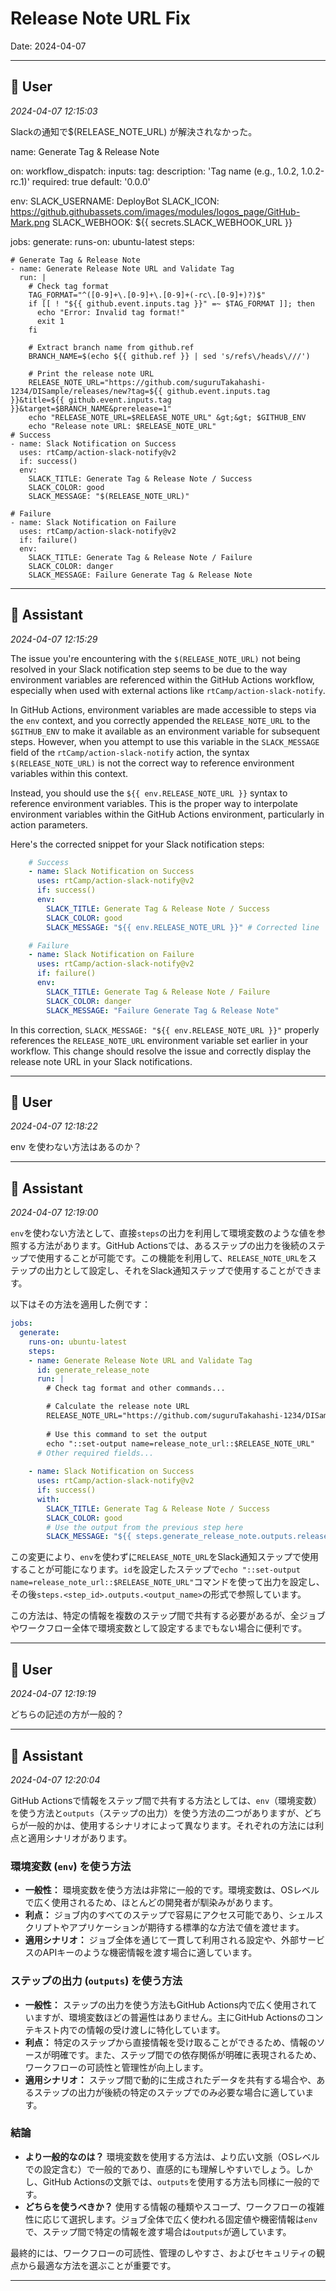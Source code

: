 # Release Note URL Fix

Date: 2024-04-07

---

## 👤 User
*2024-04-07 12:15:03*

Slackの通知で$(RELEASE_NOTE_URL) が解決されなかった。

name: Generate Tag & Release Note

on:
  workflow_dispatch:
    inputs:
      tag:
        description: 'Tag name (e.g., 1.0.2, 1.0.2-rc.1)'
        required: true
        default: '0.0.0'

env:
  SLACK_USERNAME: DeployBot
  SLACK_ICON: https://github.githubassets.com/images/modules/logos_page/GitHub-Mark.png
  SLACK_WEBHOOK: ${{ secrets.SLACK_WEBHOOK_URL }}

jobs:
  generate:
    runs-on: ubuntu-latest
    steps:

    # Generate Tag & Release Note
    - name: Generate Release Note URL and Validate Tag
      run: |
        # Check tag format
        TAG_FORMAT="^([0-9]+\.[0-9]+\.[0-9]+(-rc\.[0-9]+)?)$"
        if [[ ! "${{ github.event.inputs.tag }}" =~ $TAG_FORMAT ]]; then
          echo "Error: Invalid tag format!"
          exit 1
        fi
        
        # Extract branch name from github.ref
        BRANCH_NAME=$(echo ${{ github.ref }} | sed 's/refs\/heads\///')
        
        # Print the release note URL
        RELEASE_NOTE_URL="https://github.com/suguruTakahashi-1234/DISample/releases/new?tag=${{ github.event.inputs.tag }}&title=${{ github.event.inputs.tag }}&target=$BRANCH_NAME&prerelease=1"
        echo "RELEASE_NOTE_URL=$RELEASE_NOTE_URL" &gt;&gt; $GITHUB_ENV
        echo "Release note URL: $RELEASE_NOTE_URL"
    # Success
    - name: Slack Notification on Success
      uses: rtCamp/action-slack-notify@v2
      if: success()
      env:
        SLACK_TITLE: Generate Tag & Release Note / Success
        SLACK_COLOR: good
        SLACK_MESSAGE: "$(RELEASE_NOTE_URL)"

    # Failure
    - name: Slack Notification on Failure
      uses: rtCamp/action-slack-notify@v2
      if: failure()
      env:
        SLACK_TITLE: Generate Tag & Release Note / Failure
        SLACK_COLOR: danger
        SLACK_MESSAGE: Failure Generate Tag & Release Note

---

## 🤖 Assistant
*2024-04-07 12:15:29*

The issue you're encountering with the `$(RELEASE_NOTE_URL)` not being resolved in your Slack notification step seems to be due to the way environment variables are referenced within the GitHub Actions workflow, especially when used with external actions like `rtCamp/action-slack-notify`.

In GitHub Actions, environment variables are made accessible to steps via the `env` context, and you correctly appended the `RELEASE_NOTE_URL` to the `$GITHUB_ENV` to make it available as an environment variable for subsequent steps. However, when you attempt to use this variable in the `SLACK_MESSAGE` field of the `rtCamp/action-slack-notify` action, the syntax `$(RELEASE_NOTE_URL)` is not the correct way to reference environment variables within this context.

Instead, you should use the `${{ env.RELEASE_NOTE_URL }}` syntax to reference environment variables. This is the proper way to interpolate environment variables within the GitHub Actions environment, particularly in action parameters.

Here's the corrected snippet for your Slack notification steps:

```yaml
    # Success
    - name: Slack Notification on Success
      uses: rtCamp/action-slack-notify@v2
      if: success()
      env:
        SLACK_TITLE: Generate Tag & Release Note / Success
        SLACK_COLOR: good
        SLACK_MESSAGE: "${{ env.RELEASE_NOTE_URL }}" # Corrected line

    # Failure
    - name: Slack Notification on Failure
      uses: rtCamp/action-slack-notify@v2
      if: failure()
      env:
        SLACK_TITLE: Generate Tag & Release Note / Failure
        SLACK_COLOR: danger
        SLACK_MESSAGE: "Failure Generate Tag & Release Note"
```

In this correction, `SLACK_MESSAGE: "${{ env.RELEASE_NOTE_URL }}"` properly references the `RELEASE_NOTE_URL` environment variable set earlier in your workflow. This change should resolve the issue and correctly display the release note URL in your Slack notifications.

---

## 👤 User
*2024-04-07 12:18:22*

env を使わない方法はあるのか？

---

## 🤖 Assistant
*2024-04-07 12:19:00*

`env`を使わない方法として、直接`steps`の出力を利用して環境変数のような値を参照する方法があります。GitHub Actionsでは、あるステップの出力を後続のステップで使用することが可能です。この機能を利用して、`RELEASE_NOTE_URL`をステップの出力として設定し、それをSlack通知ステップで使用することができます。

以下はその方法を適用した例です：

```yaml
jobs:
  generate:
    runs-on: ubuntu-latest
    steps:
    - name: Generate Release Note URL and Validate Tag
      id: generate_release_note
      run: |
        # Check tag format and other commands...

        # Calculate the release note URL
        RELEASE_NOTE_URL="https://github.com/suguruTakahashi-1234/DISample/releases/new?tag=${{ github.event.inputs.tag }}&title=${{ github.event.inputs.tag }}&target=$BRANCH_NAME&prerelease=1"
        
        # Use this command to set the output
        echo "::set-output name=release_note_url::$RELEASE_NOTE_URL"
      # Other required fields...
      
    - name: Slack Notification on Success
      uses: rtCamp/action-slack-notify@v2
      if: success()
      with:
        SLACK_TITLE: Generate Tag & Release Note / Success
        SLACK_COLOR: good
        # Use the output from the previous step here
        SLACK_MESSAGE: "${{ steps.generate_release_note.outputs.release_note_url }}"
```

この変更により、`env`を使わずに`RELEASE_NOTE_URL`をSlack通知ステップで使用することが可能になります。`id`を設定したステップで`echo "::set-output name=release_note_url::$RELEASE_NOTE_URL"`コマンドを使って出力を設定し、その後`steps.<step_id>.outputs.<output_name>`の形式で参照しています。

この方法は、特定の情報を複数のステップ間で共有する必要があるが、全ジョブやワークフロー全体で環境変数として設定するまでもない場合に便利です。

---

## 👤 User
*2024-04-07 12:19:19*

どちらの記述の方が一般的？

---

## 🤖 Assistant
*2024-04-07 12:20:04*

GitHub Actionsで情報をステップ間で共有する方法としては、`env`（環境変数）を使う方法と`outputs`（ステップの出力）を使う方法の二つがありますが、どちらが一般的かは、使用するシナリオによって異なります。それぞれの方法には利点と適用シナリオがあります。

### 環境変数 (`env`) を使う方法
- **一般性：** 環境変数を使う方法は非常に一般的です。環境変数は、OSレベルで広く使用されるため、ほとんどの開発者が馴染みがあります。
- **利点：** ジョブ内のすべてのステップで容易にアクセス可能であり、シェルスクリプトやアプリケーションが期待する標準的な方法で値を渡せます。
- **適用シナリオ：** ジョブ全体を通じて一貫して利用される設定や、外部サービスのAPIキーのような機密情報を渡す場合に適しています。

### ステップの出力 (`outputs`) を使う方法
- **一般性：** ステップの出力を使う方法もGitHub Actions内で広く使用されていますが、環境変数ほどの普遍性はありません。主にGitHub Actionsのコンテキスト内での情報の受け渡しに特化しています。
- **利点：** 特定のステップから直接情報を受け取ることができるため、情報のソースが明確です。また、ステップ間での依存関係が明確に表現されるため、ワークフローの可読性と管理性が向上します。
- **適用シナリオ：** ステップ間で動的に生成されたデータを共有する場合や、あるステップの出力が後続の特定のステップでのみ必要な場合に適しています。

### 結論
- **より一般的なのは？** 環境変数を使用する方法は、より広い文脈（OSレベルでの設定含む）で一般的であり、直感的にも理解しやすいでしょう。しかし、GitHub Actionsの文脈では、`outputs`を使用する方法も同様に一般的です。
- **どちらを使うべきか？** 使用する情報の種類やスコープ、ワークフローの複雑性に応じて選択します。ジョブ全体で広く使われる固定値や機密情報は`env`で、ステップ間で特定の情報を渡す場合は`outputs`が適しています。

最終的には、ワークフローの可読性、管理のしやすさ、およびセキュリティの観点から最適な方法を選ぶことが重要です。

---
